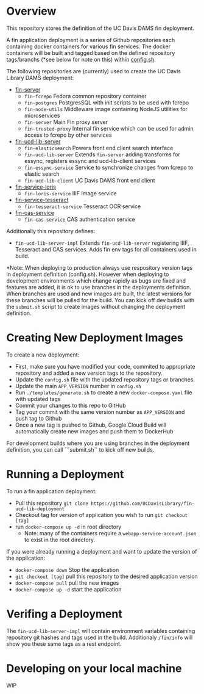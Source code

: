 

# Overview

This repository stores the definition of the UC Davis DAMS fin deployment.

A fin application deployment is a series of Github repositories each containing 
docker containers for various fin services.  The docker containers will be built and tagged based on
the defined repository tags/branchs (*see below for note on this) within [config.sh](./config.sh).

The following repositories are (currently) used to create the UC Davis Library DAMS deployment:
  - [fin-server](https://github.com/UCDavisLibrary/fin-server)
    - `fin-fcrepo` Fedora common repository container
    - `fin-postgres` PostgresSQL with init scripts to be used with fcrepo
    - `fin-node-utils` Middleware image containing NodeJS utilities for microservices
    - `fin-server` Main Fin proxy server
    - `fin-trusted-proxy` Internal fin service which can be used for admin access to fcrepo by other services
  - [fin-ucd-lib-server](https://github.com/UCDavisLibrary/fin-ucd-lib-server)
    - `fin-elasticsearch` Powers front end client search interface
    - `fin-ucd-lib-server` Extends `fin-server` adding transforms for essync, registers essync and ucd-lib-client services
    - `fin-essync-service` Service to synchronize changes from fcrepo to elastic search
    - `fin-ucd-lib-client` UC Davis DAMS front end client
  - [fin-service-loris](https://github.com/UCDavisLibrary/fin-service-loris)
    - `fin-loris-service` IIIF Image service
  - [fin-service-tesseract](https://github.com/UCDavisLibrary/fin-service-tesseract)
    - `fin-tesseract-service` Tesseract OCR service
  - [fin-cas-service](https://github.com/UCDavisLibrary/fin-service-tesseract)
    - `fin-cas-service` CAS authentication service

Additionally this repository defines:
  - `fin-ucd-lib-server-impl` Extends `fin-ucd-lib-server` registering IIIF, Tesseract and CAS services.  Adds fin env tags for all containers used in build.

*Note: When deploying to production always use respository version tags in deployment definition (config.sh).  However when deploying to development environments which change rapidly as bugs are fixed and features are added, it is ok to use branches in the deployments definition.  When branches are used and new images are built, the latest versions for these branches will be pulled for the build.  You can kick off dev builds with the ```submit.sh``` script to create images without changing the deployment definition.

# Creating New Deployment Images

To create a new deployment:
  - First, make sure you have modified your code, commited to appropriate repository and added a new version tags to the repository.
  - Update the ```config.sh``` file with the updated repository tags or branches. 
  - Update the main ```APP_VERSION``` number in ```config.sh```
  - Run ```./templates/generate.sh``` to create a new ```docker-compose.yaml``` file with updated tags
  - Commit your changes to this repo to GitHub
  - Tag your commit with the same version number as `APP_VERSION` and push tag to Github
  - Once a new tag is pushed to Github, Google Cloud Build will automatically create new images and push them to DockerHub

For development builds where you are using branches in the deployment definition, you can call ```submit.sh`` to kick off new builds.

# Running a Deployment

To run a fin application deployment:
  - Pull this repository ```git clone https://github.com/UCDavisLibrary/fin-ucd-lib-deployment```
  - Checkout tag for version of application you wish to run ```git checkout [tag]```
  - run ```docker-compose up -d``` in root directory
    - Note: many of the containers require a `webapp-service-account.json` to exist in the root directory.

If you were already running a deployment and want to update the version of the application:
  - ```docker-compose down``` Stop the application
  - ```git checkout [tag]``` pull this repository to the desired application version
  - ```docker-compose pull``` pull the new images
  - ```docker-compose up -d``` start the application

# Verifing a Deployment

The ```fin-ucd-lib-server-impl``` will contain environment variables containing repository git hashes and tags used in the build.  Additionaly ```/fin/info``` will show you these same tags as a rest endpoint.

# Developing on your local machine

WIP